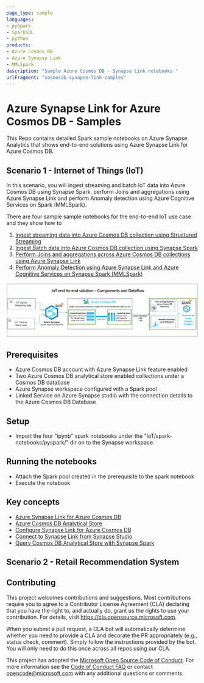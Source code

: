 ```yaml
---
page_type: sample
languages:
- pySpark
- SparkSQL
- python
products:
- Azure Cosmos DB
- Azure Synapse Link
- MMLSpark
description: "Sample Azure Cosmos DB - Synapse Link notebooks "
urlFragment: "cosmosdb-synapse-link-samples"
---
```


# Azure Synapse Link for Azure Cosmos DB - Samples

<!-- 
Guidelines on README format: https://review.docs.microsoft.com/help/onboard/admin/samples/concepts/readme-template?branch=master

Guidance on onboarding samples to docs.microsoft.com/samples: https://review.docs.microsoft.com/help/onboard/admin/samples/process/onboarding?branch=master

Taxonomies for products and languages: https://review.docs.microsoft.com/new-hope/information-architecture/metadata/taxonomies?branch=master
-->

This Repo contains detailed Spark sample notebooks on Azure Synapse Analytics that shows end-to-end solutions using Azure Synapse Link for Azure Cosmos DB.

## Scenario 1 - Internet of Things (IoT)
In this scenario, you will ingest streaming and batch IoT data into Azure Cosmos DB using Synapse Spark, perform Joins and aggregations using Azure Synapse Link and perform Anomaly detection using Azure Cognitive Services on Spark (MMLSpark).

There are four sample sample notebooks for the end-to-end IoT use case and they show how to
1. [Ingest streaming data into Azure Cosmos DB collection using Structured Streaming](IoT/spark-notebooks/pyspark/1CosmosDBSynapseStreamIngestion.ipynb)
2. [Ingest Batch data into Azure Cosmos DB collection using Synapse Spark](IoT/spark-notebooks/pyspark/2CosmosDBSynapseBatchIngestion.ipynb)
3. [Perform Joins and aggregations across Azure Cosmos DB collections using Azure Synapse Link](IoT/spark-notebooks/pyspark/3CosmosDBSynapseJoins.ipynb)
4. [Perform Anomaly Detection using Azure Synapse Link and Azure Cognitive Services on Synapse Spark (MMLSpark)](IoT/spark-notebooks/pyspark/4CosmosDBSynapseML.ipynb)

![IoT-components-dataflow](IoT/images/IoT-components-dataflow.PNG)


## Prerequisites
* Azure Cosmos DB account with Azure Synapse Link feature enabled
* Two Azure Cosmos DB analytical store enabled collections under a Cosmos DB database
* Azure Synapse workspace configured with a Spark pool
* Linked Service on Azure Synapse studio with the connection details to the Azure Cosmos DB Database 

## Setup
* Import the four "ipynb" spark notebooks under the "IoT/spark-notebooks/pyspark/" dir on to the Synapse workspace

## Running the notebooks
* Attach the Spark pool created in the prerequisite to the spark notebook
* Execute the notebook

## Key concepts
* [Azure Synapse Link for Azure Cosmos DB](https://review.docs.microsoft.com/en-us/azure/cosmos-db/synapse-link?branch=release-build-cosmosdb)
* [Azure Cosmos DB Analytical Store](https://review.docs.microsoft.com/en-us/azure/cosmos-db/analytical-store-introduction?branch=release-build-cosmosdb)
* [Configure Synapse Link for Azure Cosmos DB](https://review.docs.microsoft.com/en-us/azure/cosmos-db/configure-synapse-link?branch=release-build-cosmosdb)
* [Connect to Synapse Link from Synapse Studio](https://review.docs.microsoft.com/en-us/azure/synapse-analytics/synapse-link/how-to-connect-synapse-link-cosmos-db?branch=release-build-synapse)
* [Query Cosmos DB Analytical Store with Synapse Spark](https://review.docs.microsoft.com/en-us/azure/synapse-analytics/synapse-link/how-to-query-analytical-store-spark?branch=release-build-synapse)



## Scenario 2 - Retail Recommendation System





## Contributing

This project welcomes contributions and suggestions.  Most contributions require you to agree to a
Contributor License Agreement (CLA) declaring that you have the right to, and actually do, grant us
the rights to use your contribution. For details, visit https://cla.opensource.microsoft.com.

When you submit a pull request, a CLA bot will automatically determine whether you need to provide
a CLA and decorate the PR appropriately (e.g., status check, comment). Simply follow the instructions
provided by the bot. You will only need to do this once across all repos using our CLA.

This project has adopted the [Microsoft Open Source Code of Conduct](https://opensource.microsoft.com/codeofconduct/).
For more information see the [Code of Conduct FAQ](https://opensource.microsoft.com/codeofconduct/faq/) or
contact [opencode@microsoft.com](mailto:opencode@microsoft.com) with any additional questions or comments.
